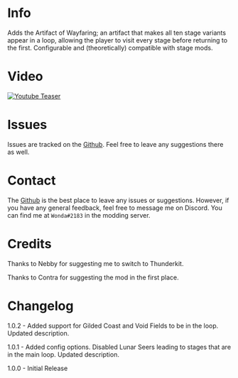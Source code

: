 ﻿
# Info

Adds the Artifact of Wayfaring; an artifact that makes all ten stage variants appear in a loop, allowing the player to visit every stage before returning to the first. Configurable and (theoretically) compatible with stage mods.

# Video

[![Youtube Teaser](https://img.youtube.com/vi/DfGYHsbZEkE/0.jpg)](https://www.youtube.com/watch?v=DfGYHsbZEkE)

# Issues

Issues are tracked on the [Github](https://github.com/WondaMegapon/ArtifactOfWayfaring/issues). Feel free to leave any suggestions there as well.

# Contact

The [Github](https://github.com/WondaMegapon/ArtifactOfWayfaring/issues) is the best place to leave any issues or suggestions. However, if you have any general feedback, feel free to message me on Discord. You can find me at `Wonda#2183` in the modding server.

# Credits

Thanks to Nebby for suggesting me to switch to Thunderkit.

Thanks to Contra for suggesting the mod in the first place.

# Changelog

1.0.2 - Added support for Gilded Coast and Void Fields to be in the loop. Updated description.

1.0.1 - Added config options. Disabled Lunar Seers leading to stages that are in the main loop. Updated description.

1.0.0 - Initial Release